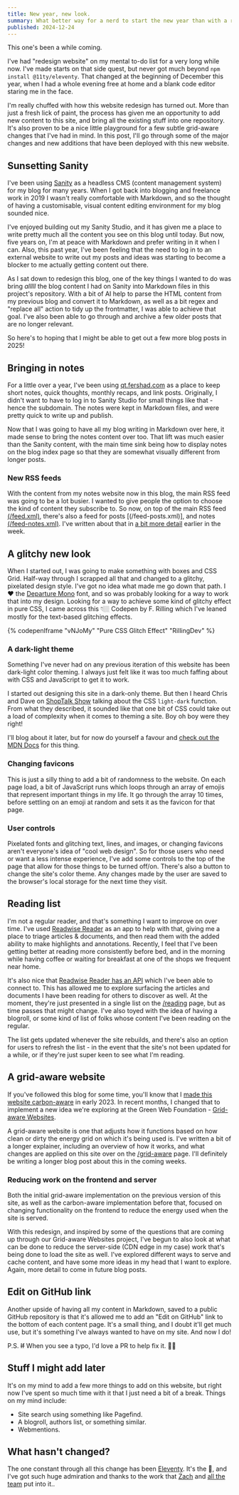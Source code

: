 ```yaml
---
title: New year, new look.
summary: What better way for a nerd to start the new year than with a redesign of their website.
published: 2024-12-24
---
```


This one's been a while coming.

I've had "redesign website" on my mental to-do list for a very long while now. I've made starts on that side quest, but never got much beyond `npm install @11ty/eleventy`. That changed at the beginning of December this year, when I had a whole evening free at home and a blank code editor staring me in the face.

I'm really chuffed with how this website redesign has turned out. More than just a fresh lick of paint, the process has given me an opportunity to add new content to this site, and bring all the existing stuff into one repository. It's also proven to be a nice little playground for a few subtle grid-aware changes that I've had in mind. In this post, I'll go through some of the major changes and new additions that have been deployed with this new website.

## Sunsetting Sanity

I've been using [Sanity](https://sanity.io/) as a headless CMS (content management system) for my blog for many years. When I got back into blogging and freelance work in 2019 I wasn't really comfortable with Markdown, and so the thought of having a customisable, visual content editing environment for my blog sounded nice.

I've enjoyed building out my Sanity Studio, and it has given me a place to write pretty much all the content you see on this blog until today. But now, five years on, I'm at peace with Markdown and prefer writing in it when I can. Also, this past year, I've been feeling that the need to log in to an external website to write out my posts and ideas was starting to become a blocker to me actually getting content out there.

As I sat down to redesign this blog, one of the key things I wanted to do was bring _alllll_ the blog content I had on Sanity into Markdown files in this project's repository. With a bit of AI help to parse the HTML content from my previous blog and convert it to Markdown, as well as a bit regex and "replace all" action to tidy up the frontmatter, I was able to achieve that goal. I've also been able to go through and archive a few older posts that are no longer relevant.

So here's to hoping that I might be able to get out a few more blog posts in 2025!

## Bringing in notes

For a little over a year, I've been using [qt.fershad.com](https://qt.fershad.com) as a place to keep short notes, quick thoughts, monthly recaps, and link posts. Originally, I didn't want to have to log in to Sanity Studio for small things like that - hence the subdomain. The notes were kept in Markdown files, and were pretty quick to write up and publish.

Now that I was going to have all my blog writing in Markdown over here, it made sense to bring the notes content over too. That lift was much easier than the Sanity content, with the main time sink being how to display notes on the blog index page so that they are somewhat visually different from longer posts.

### New RSS feeds

With the content from my notes website now in this blog, the main RSS feed was going to be a lot busier. I wanted to give people the option to choose the kind of content they subscribe to. So now, on top of the main RSS feed [(/feed.xml)](/feed.xml), there's also a feed for posts [(/feed-posts.xml)], and notes [(/feed-notes.xml)](/feed-notes.xml). I've written about that in [a bit more detail](/writing/rss-feed-update/) earlier in the week.

## A glitchy new look

When I started out, I was going to make something with boxes and CSS Grid. Half-way through I scrapped all that and changed to a glitchy, pixelated design style. I've got no idea what made me go down that path. I ❤️ the [Departure Mono](https://departuremono.com/) font, and so was probably looking for a way to work that into my design. Looking for a way to achieve some kind of glitchy effect in pure CSS, I came across this 👇🏼 Codepen by F. Rilling which I've leaned mostly for the text-based glitching effects.

{% codepenIframe "vNJoMy" "Pure CSS Glitch Effect" "RillingDev" %}

### A dark-light theme

Something I've never had on any previous iteration of this website has been dark-light color theming. I always just felt like it was too much faffing about with CSS and JavaScript to get it to work.

I started out designing this site in a dark-only theme. But then I heard Chris and Dave on [ShopTalk Show](https://shoptalkshow.com) talking about the CSS `light-dark` function. From what they described, it sounded like that one bit of CSS could take out a load of complexity when it comes to theming a site. Boy oh boy were they right!

I'll blog about it later, but for now do yourself a favour and [check out the MDN Docs](https://developer.mozilla.org/en-US/docs/Web/CSS/color_value/light-dark) for this thing.

### Changing favicons

This is just a silly thing to add a bit of randomness to the website. On each page load, a bit of JavaScript runs which loops through an array of emojis that represent important things in my life. It go through the array 10 times, before settling on an emoji at random and sets it as the favicon for that page.

### User controls

Pixelated fonts and glitching text, lines, and images, or changing favicons aren't everyone's idea of "cool web design". So for those users who need or want a less intense experience, I've add some controls to the top of the page that allow for those things to be turned off/on. There's also a button to change the site's color theme. Any changes made by the user are saved to the browser's local storage for the next time they visit.

## Reading list

I'm not a regular reader, and that's something I want to improve on over time. I've used [Readwise Reader](https://readwise.io/read) as an app to help with that, giving me a place to triage articles & documents, and then read them with the added ability to make highlights and annotations. Recently, I feel that I've been getting better at reading more consistently before bed, and in the morning while having coffee or waiting for breakfast at one of the shops we frequent near home.

It's also nice that [Readwise Reader has an API](https://readwise.io/reader_api) which I've been able to connect to. This has allowed me to explore surfacing the articles and documents I have been reading for others to discover as well. At the moment, they're just presented in a single list on the [/reading](/reading) page, but as time passes that might change. I've also toyed with the idea of having a blogroll, or some kind of list of folks whose content I've been reading on the regular.

The list gets updated whenever the site rebuilds, and there's also an option for users to refresh the list - in the event that the site's not been updated for a while, or if they're just super keen to see what I'm reading.

## A grid-aware website

If you've followed this blog for some time, you'll know that I [made this website carbon-aware](/writing/making-this-website-carbon-aware/) in early 2023. In recent months, I changed that to implement a new idea we're exploring at the Green Web Foundation - [Grid-aware Websites](https://www.thegreenwebfoundation.org/news/introducing-our-grid-aware-websites-project/).

A grid-aware website is one that adjusts how it functions based on how clean or dirty the energy grid on which it's being used is. I've written a bit of a longer explainer, including an overview of how it works, and what changes are applied on this site over on the [/grid-aware](/grid-aware) page. I'll definitely be writing a longer blog post about this in the coming weeks.

### Reducing work on the frontend and server

Both the initial grid-aware implementation on the previous version of this site, as well as the carbon-aware implementation before that, focused on changing functionality on the frontend to reduce the energy used when the site is served.

With this redesign, and inspired by some of the questions that are coming up through our Grid-aware Websites project, I've begun to also look at what can be done to reduce the server-side (CDN edge in my case) work that's being done to load the site as well. I've explored different ways to serve and cache content, and have some more ideas in my head that I want to explore. Again, more detail to come in future blog posts.

## Edit on GitHub link

Another upside of having all my content in Markdown, saved to a public GitHub repository is that it's allowed me to add an "Edit on GitHub" link to the bottom of each content page. It's a small thing, and I doubt it'll get much use, but it's something I've always wanted to have on my site. And now I do!

P.S. ~~If~~ When you see a typo, I'd love a PR to help fix it. 🙏🏼

## Stuff I might add later

It's on my mind to add a few more things to add on this website, but right now I've spent so much time with it that I just need a bit of a break. Things on my mind include:

- Site search using something like Pagefind.
- A blogroll, authors list, or something similar.
- Webmentions.

## What hasn't changed?

The one constant through all this change has been [Eleventy](https://11ty.dev). It's the 🐐, and I've got such huge admiration and thanks to the work that [Zach](https://www.zachleat.com/) and [all the team](https://github.com/11ty/eleventy/graphs/contributors) put into it..
